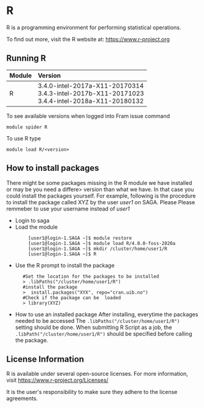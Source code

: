# R
R is a programming environment for performing statistical operations.

To find out more, visit the R website at: https://www.r-project.org

## Running R

| Module     | Version     |
| :------------- | :------------- |
| R |3.4.0-intel-2017a-X11-20170314 <br> 3.4.3-intel-2017b-X11-20171023 <br> 3.4.4-intel-2018a-X11-20180132 <br>|

To see available versions when logged into Fram issue command

    module spider R

To use R type

    module load R/<version>

## How to install packages
There might be some packages missing in the R module we have installed or may be you need a differe>
version than what we have. In that case you could install the packages yourself. For example,
following is the procedure to install the package called XYZ by the user *user1* on  SAGA. 
Please Please remmeber to use your username instead of *user1*

 -  Login to saga
 -  Load the module

```
        [user1@login-1.SAGA ~]$ module restore
        [user1@login-1.SAGA ~]$ module load R/4.0.0-foss-2020a
        [user1@login-1.SAGA ~]$ mkdir /cluster/home/user1/R
        [user1@login-1.SAGA ~]$ R
```

 - Use the R prompt to install the package

```
      #Set the location for the packages to be installed
      > .libPaths("/cluster/home/user1/R")
      #install the package
      >  install.packages("XYX", repo="cran.uib.no")
      #Check if the package can be  loaded
      > library(XYZ)
```

 - How to use an installed package
   After installing, everytime the packages needed to be accessed
   The `.libPaths("/cluster/home/user1/R")` setting should be done.
   When submitting R Script as a job, the `.libPath("/cluster/home/user1/R")` should be
   specified before calling the package.


## License Information

R is available under several open-source licenses. For more information, visit https://www.r-project.org/Licenses/

It is the user's responsibility to make sure they adhere to the license agreements.


